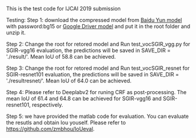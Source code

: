 
This is the test code for IJCAI 2019 submission

Testing:
Step 1: download the compressed model from [Baidu Yun model](https://pan.baidu.com/s/1DEyToD1iLLfCDa-cIQS4gQ) with password:bg15 or [Google Driver model](https://drive.google.com/file/d/1zAzeztLJIPLvVKt2sKgfoued6tXgFCwC/view?usp=sharing)
and put it in the root folder and unzip it.

Step 2: Change the root for retored model and Run test_vocSGIR_vgg.py for SGIR-vgg16 evaluation, the predictions will be saved in SAVE_DIR = './result/'. Mean IoU of 58.8 can be achieved.

Step 3: Change the root for retored model and Run test_vocSGIR_resnet for SGIR-resnet101 evaluation, the predictions will be saved in SAVE_DIR = './resultresnet/'. Mean IoU of 64.0 can be achieved.

Step 4:  Please refer to Deeplabv2 for runing CRF as post-processing. The mean IoU of 61.4 and 64.8 can be achieved for SGIR-vgg16 and SGIR-resnet101, respectively. 

Step 5: we have provided the matlab code for evaluation. You can evaluate the resutls and obtain Iou youself. Please refer to https://github.com/zmbhou/IoUeval.
